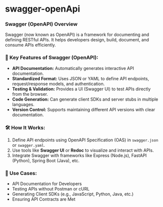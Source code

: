 # swagger-openApi

### Swagger (OpenAPI) Overview

Swagger (now known as OpenAPI) is a framework for documenting and defining RESTful APIs. It helps developers design, build, document, and consume APIs efficiently.

### 🔹 Key Features of Swagger (OpenAPI):

- **API Documentation:** Automatically generates interactive API documentation.
- **Standardized Format:** Uses JSON or YAML to define API endpoints, request/response models, and authentication.
- **Testing & Validation:** Provides a UI (Swagger UI) to test APIs directly from the browser.
- **Code Generation:** Can generate client SDKs and server stubs in multiple languages.
- **Version Control:** Supports maintaining different API versions with clear documentation.

### 🛠️ How It Works:

1. Define API endpoints using OpenAPI Specification (OAS) in `swagger.json` or `swagger.yaml`.
2. Use tools like **Swagger UI** or **Redoc** to visualize and interact with APIs.
3. Integrate Swagger with frameworks like Express (Node.js), FastAPI (Python), Spring Boot (Java), etc.

### 📌 Use Cases:

- API Documentation for Developers
- Testing APIs without Postman or cURL
- Generating Client SDKs (e.g., JavaScript, Python, Java, etc.)
- Ensuring API Contracts are Met
